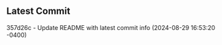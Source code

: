 
## Latest Commit
357d26c - Update README with latest commit info (2024-08-29 16:53:20 -0400) <Yunxi-Zhou>
